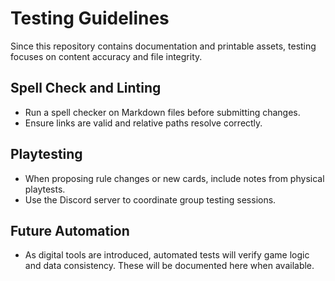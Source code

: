 # Testing Guidelines

Since this repository contains documentation and printable assets, testing focuses on content accuracy and file integrity.

## Spell Check and Linting
- Run a spell checker on Markdown files before submitting changes.
- Ensure links are valid and relative paths resolve correctly.

## Playtesting
- When proposing rule changes or new cards, include notes from physical playtests.
- Use the Discord server to coordinate group testing sessions.

## Future Automation
- As digital tools are introduced, automated tests will verify game logic and data consistency. These will be documented here when available.

